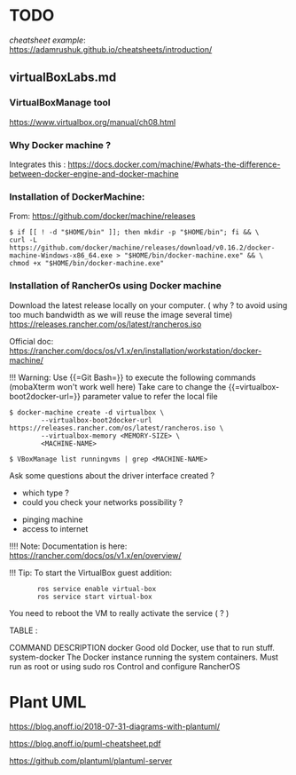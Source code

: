 # TODO

*cheatsheet example*: https://adamrushuk.github.io/cheatsheets/introduction/

## virtualBoxLabs.md

### VirtualBoxManage tool

https://www.virtualbox.org/manual/ch08.html


### Why Docker machine ?
Integrates this : https://docs.docker.com/machine/#whats-the-difference-between-docker-engine-and-docker-machine

### Installation of DockerMachine:
From: https://github.com/docker/machine/releases
````
$ if [[ ! -d "$HOME/bin" ]]; then mkdir -p "$HOME/bin"; fi && \
curl -L https://github.com/docker/machine/releases/download/v0.16.2/docker-machine-Windows-x86_64.exe > "$HOME/bin/docker-machine.exe" && \
chmod +x "$HOME/bin/docker-machine.exe"
````

### Installation of RancherOs using Docker machine

Download the latest release locally on your computer. ( why ? to avoid using too much bandwidth as we will reuse the image several time)
https://releases.rancher.com/os/latest/rancheros.iso

Official doc: https://rancher.com/docs/os/v1.x/en/installation/workstation/docker-machine/

!!! Warning:
    Use {{=Git Bash=}} to execute the following commands (mobaXterm won't work well here)
    Take care to change the {{=virtualbox-boot2docker-url=}} parameter value to refer the local file

````
$ docker-machine create -d virtualbox \
        --virtualbox-boot2docker-url https://releases.rancher.com/os/latest/rancheros.iso \
        --virtualbox-memory <MEMORY-SIZE> \
        <MACHINE-NAME>
````

````
$ VBoxManage list runningvms | grep <MACHINE-NAME>
````

Ask some questions about the driver interface created ?

* which type ?
* could you check your networks possibility ?
 - pinging machine
 - access to internet

!!!! Note:
     Documentation is here: https://rancher.com/docs/os/v1.x/en/overview/

!!! Tip:
    To start the VirtualBox guest addition: 

````
       ros service enable virtual-box
       ros service start virtual-box
````
   You need to reboot the VM to really activate the service ( ? )

TABLE :

COMMAND	DESCRIPTION
docker	Good old Docker, use that to run stuff.
system-docker	The Docker instance running the system containers. Must run as root or using sudo
ros	Control and configure RancherOS

# Plant UML

https://blog.anoff.io/2018-07-31-diagrams-with-plantuml/

https://blog.anoff.io/puml-cheatsheet.pdf

https://github.com/plantuml/plantuml-server